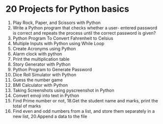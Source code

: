 # 20 Projects for Python basics
1. Play Rock, Paper, and Scissors with Python
2. Write a Python program that checks whether a user- entered password is correct and repeats the process until the correct password is given?
3. Python Program To Convert Fahrenheit to Celsius
4. Multiple Inputs with Python using While Loop
5. Create Acronyms using Python
6. Alarm clock with python
7. Print the multiplication table
8. Story Generator with Python
9. Python Program to Generate Password
10. Dice Roll Simulator with Python
11. Guess the number game
12. BMI Calculator with Python
15. Taking Screenshots using pyscreenshot in Python
16. Convert emoji into text in Python
17. Find Prime number or not, 18.Get the student name and marks, print the total of marks
19. Find even and odd numbers from a list, and store them separately in a new list, 20.Append a data to the file


